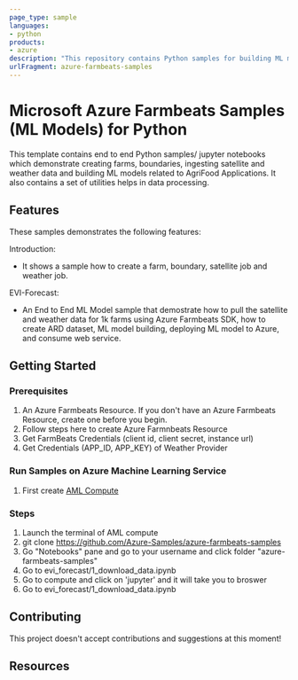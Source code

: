 ```yaml
---
page_type: sample
languages:
- python
products:
- azure
description: "This repository contains Python samples for building ML models using Azure Farmbeats python SDK."
urlFragment: azure-farmbeats-samples
---
```


# Microsoft Azure Farmbeats Samples (ML Models) for Python 

This template contains end to end Python samples/ jupyter notebooks which demonstrate creating farms, boundaries, ingesting satellite and weather data and building ML models related to AgriFood Applications. It also contains a set of utilities helps in data processing.

## Features

These samples demonstrates the following features:

Introduction:
* It shows a sample how to create a farm, boundary, satellite job and weather job. 

EVI-Forecast:

* An End to End ML Model sample that demostrate how to pull the satellite and weather data for 1k farms using Azure Farmbeats SDK, how to create ARD dataset, ML model building, deploying ML model to Azure, and consume web service.


## Getting Started

### Prerequisites
1. An Azure Farmbeats Resource. If you don't have an Azure Farmbeats Resource, create one before you begin. 
2. Follow steps here to create Azure Farmnbeats Resource
3. Get FarmBeats Credentials (client id, client secret, instance url)
3. Get Credentials (APP_ID, APP_KEY) of Weather Provider


### Run Samples on Azure Machine Learning Service
1. First create [AML Compute](https://docs.microsoft.com/en-us/azure/machine-learning/how-to-create-attach-compute-studio) 

### Steps
1. Launch the terminal of AML compute
2. git clone https://github.com/Azure-Samples/azure-farmbeats-samples
3. Go "Notebooks" pane and go to your username and click folder "azure-farmbeats-samples"  
4. Go to evi_forecast/1_download_data.ipynb
5. Go to compute and click on 'jupyter' and it will take you to broswer
6. Go to evi_forecast/1_download_data.ipynb

## Contributing
This project doesn't accept contributions and suggestions at this moment!


## Resources
